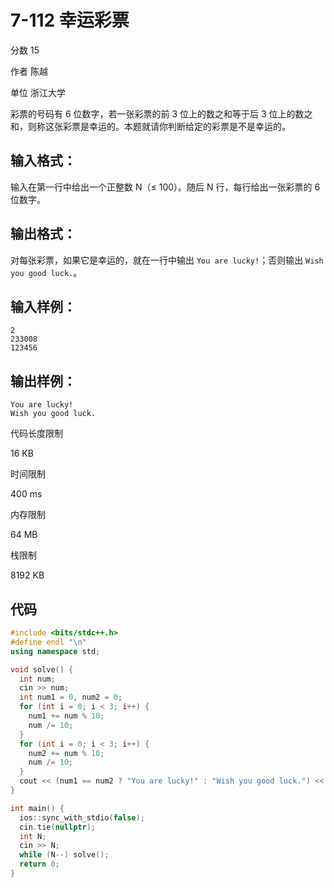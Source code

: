 # **7-112 幸运彩票**

分数 15

作者 陈越

单位 浙江大学

彩票的号码有 6 位数字，若一张彩票的前 3 位上的数之和等于后 3 位上的数之和，则称这张彩票是幸运的。本题就请你判断给定的彩票是不是幸运的。

## 输入格式：

输入在第一行中给出一个正整数 N（≤ 100）。随后 N 行，每行给出一张彩票的 6 位数字。

## 输出格式：

对每张彩票，如果它是幸运的，就在一行中输出 `You are lucky!`；否则输出 `Wish you good luck.`。

## 输入样例：

```in
2
233008
123456
```

## 输出样例：

```out
You are lucky!
Wish you good luck.
```

代码长度限制

16 KB

时间限制

400 ms

内存限制

64 MB

栈限制

8192 KB

## 代码

```cpp
#include <bits/stdc++.h>
#define endl "\n"
using namespace std;

void solve() {
  int num;
  cin >> num;
  int num1 = 0, num2 = 0;
  for (int i = 0; i < 3; i++) {
    num1 += num % 10;
    num /= 10;
  }
  for (int i = 0; i < 3; i++) {
    num2 += num % 10;
    num /= 10;
  }
  cout << (num1 == num2 ? "You are lucky!" : "Wish you good luck.") << endl;
}

int main() {
  ios::sync_with_stdio(false);
  cin.tie(nullptr);
  int N;
  cin >> N;
  while (N--) solve();
  return 0;
}
```

